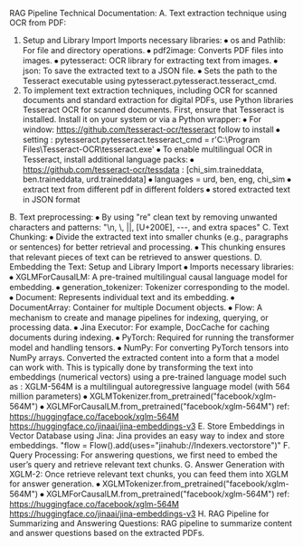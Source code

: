 RAG Pipeline
 Technical Documentation:
A. Text extraction technique using OCR from PDF: 
1. Setup and Library Import
	Imports necessary libraries:
	⦁	os and Pathlib: For file and directory operations.
	⦁	pdf2image: Converts PDF files into images.
	⦁	pytesseract: OCR library for extracting text from images.
	⦁	json: To save the extracted text to a JSON file.
	⦁	Sets the path to the Tesseract executable using pytesseract.pytesseract.tesseract_cmd.
2. To implement text extraction techniques, including OCR for scanned documents and standard extraction for digital PDFs, use Python libraries Tesseract OCR for scanned documents.
	First, ensure that Tesseract is installed. Install it on your system or via a Python wrapper:
	⦁	For window: https://github.com/tesseract-ocr/tesseract follow to install
	⦁	setting : pytesseract.pytesseract.tesseract_cmd = r'C:\Program Files\Tesseract-OCR\tesseract.exe'
	⦁	To enable multilingual OCR in Tesseract, install additional language packs:
	⦁	https://github.com/tesseract-ocr/tessdata : [chi_sim.traineddata, ben.traineddata, urd.traineddata]
	⦁	languages = urd, ben, eng, chi_sim 
	⦁	extract text from different pdf in different folders
	⦁	stored extracted text in JSON format 
		
B. Text preprocessing:
	⦁	By using  "re" clean text by removing unwanted characters and patterns:
			"\n, \\, ||, [U+200E], ---, and extra spaces" 
C. Text Chunking:
	⦁	Divide the extracted text into smaller chunks (e.g., paragraphs or sentences) for better retrieval and processing.
	⦁	This chunking ensures that relevant pieces of text can be retrieved to answer questions.
D. Embedding the Text:
Setup and Library Import
	⦁	Imports necessary libraries:
	⦁	XGLMForCausalLM: A pre-trained multilingual causal language model for embedding.
	⦁	generation_tokenizer: Tokenizer corresponding to the model.
	⦁	Document: Represents individual text and its embedding.
	⦁	DocumentArray: Container for multiple Document objects.
	⦁	Flow: A mechanism to create and manage pipelines for indexing, querying, or processing data.
	⦁	Jina Executor: For example, DocCache for caching documents during indexing.
	⦁	PyTorch: Required for running the transformer model and handling tensors.
	⦁	NumPy: For converting PyTorch tensors into NumPy arrays.
			Converted the extracted content into a form that a model can work with. This is typically done by transforming the text into embeddings (numerical vectors) 
   			using a pre-trained language model such as : XGLM-564M is a multilingual autoregressive language model (with 564 million parameters)
		⦁	XGLMTokenizer.from_pretrained("facebook/xglm-564M")
		⦁	XGLMForCausalLM.from_pretrained("facebook/xglm-564M")
					ref: https://huggingface.co/facebook/xglm-564M
					        https://huggingface.co/jinaai/jina-embeddings-v3
E. Store Embeddings in Vector Database using Jina:
	Jina provides an easy way to index and store embeddings.
	"flow = Flow().add(uses="jinahub://Indexers.vectorstore")"
F. Query Processing:
	For answering questions, we first need to embed the user’s query and retrieve relevant text chunks. 
G. Answer Generation with XGLM-2:
	Once retrieve relevant text chunks, you can feed them into XGLM for answer generation.
	⦁	XGLMTokenizer.from_pretrained("facebook/xglm-564M")
	⦁	XGLMForCausalLM.from_pretrained("facebook/xglm-564M")
				ref: https://huggingface.co/facebook/xglm-564M
				        https://huggingface.co/jinaai/jina-embeddings-v3
H. RAG Pipeline for Summarizing and Answering Questions:
	RAG pipeline to summarize content and answer questions based on the extracted PDFs.
